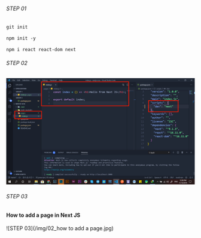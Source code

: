 ###### STEP 01

```github
git init
```

```npm
npm init -y
```

```npm
npm i react react-dom next
```

###### STEP 02

![STEP 02](/img/01.jpg)

###### STEP 03

#### How to add a page in Next JS

![STEP 03](/img/02_how to add a page.jpg)
